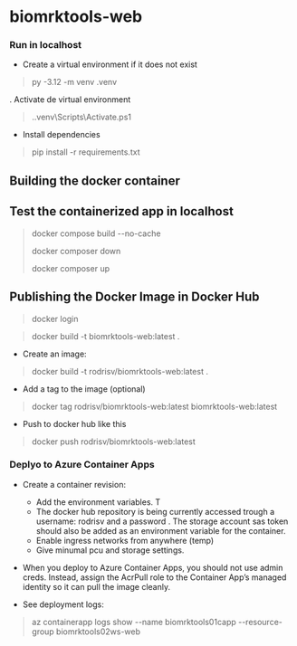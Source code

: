 # biomrktools-web

### Run in localhost

- Create a virtual environment if it does not exist
> py -3.12 -m venv .venv

. Activate de virtual environment
> .\.venv\Scripts\Activate.ps1

- Install dependencies
> pip install -r requirements.txt


## Building the docker container

## Test the containerized app in localhost
> docker compose build --no-cache
>
> docker composer down
>
> docker composer up

## Publishing the Docker Image in Docker Hub
> docker login

> docker build -t biomrktools-web:latest .

- Create an image:
> docker build -t rodrisv/biomrktools-web:latest .

- Add a tag to the image (optional)
> docker tag rodrisv/biomrktools-web:latest biomrktools-web:latest

- Push to docker hub like this
> docker push rodrisv/biomrktools-web:latest

### Deplyo to Azure Container Apps

- Create a container revision:
  - Add the environment variables. T
  - The docker hub repository is being currently accessed trough a username: rodrisv and a password <password>. The storage account sas token should also be added as an environment variable for the container.
  - Enable ingress networks from anywhere (temp)
  - Give minumal pcu and storage settings.

- When you deploy to Azure Container Apps, you should not use admin creds. Instead, assign the AcrPull role to the Container App’s managed identity so it can pull the image cleanly.

- See deployment logs:
> az containerapp logs show --name biomrktools01capp --resource-group biomrktools02ws-web

